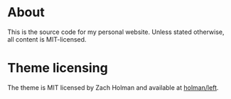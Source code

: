 # About
This is the source code for my personal website.
Unless stated otherwise, all content is MIT-licensed.

# Theme licensing
The theme is MIT licensed by Zach Holman and available at
[holman/left](https://github.com/holman/left).
